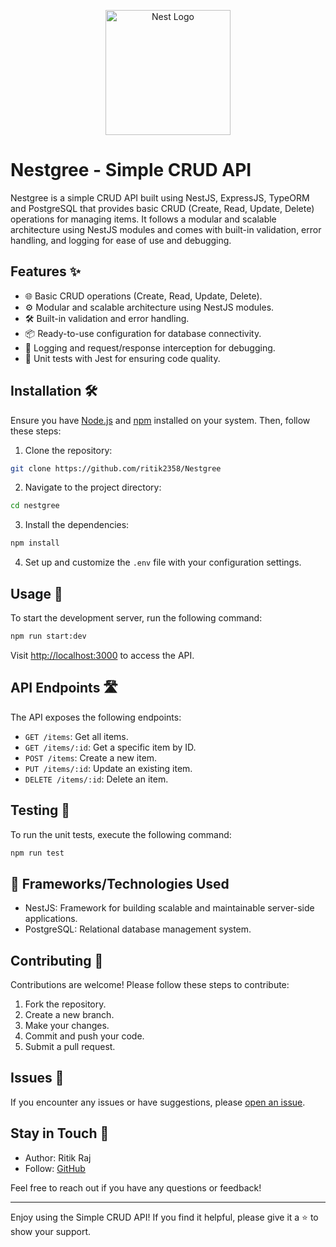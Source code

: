 <p align="center">
  <a href="http://nestjs.com/" target="blank"><img src="https://nestjs.com/img/logo-small.svg" width="200" alt="Nest Logo" /></a>
</p>

# Nestgree - Simple CRUD API
Nestgree is a simple CRUD API built using NestJS, ExpressJS, TypeORM and PostgreSQL that provides basic CRUD (Create, Read, Update, Delete) operations for managing items. It follows a modular and scalable architecture using NestJS modules and comes with built-in validation, error handling, and logging for ease of use and debugging.


## Features ✨

- 🌐 Basic CRUD operations (Create, Read, Update, Delete).
- ⚙️ Modular and scalable architecture using NestJS modules.
- 🛠️ Built-in validation and error handling.
- 📦 Ready-to-use configuration for database connectivity.
- 🔄 Logging and request/response interception for debugging.
- 🧪 Unit tests with Jest for ensuring code quality.

## Installation 🛠️

Ensure you have [Node.js](https://nodejs.org) and [npm](https://www.npmjs.com/) installed on your system. Then, follow these steps:

1. Clone the repository:

```bash
git clone https://github.com/ritik2358/Nestgree
```

2. Navigate to the project directory:

```bash
cd nestgree
```

3. Install the dependencies:

```bash
npm install
```


4. Set up and customize the `.env` file with your configuration settings.

## Usage 🚀

To start the development server, run the following command:

```bash
npm run start:dev
```

Visit [http://localhost:3000](http://localhost:3000) to access the API.

## API Endpoints 🛣️

The API exposes the following endpoints:

- `GET /items`: Get all items.
- `GET /items/:id`: Get a specific item by ID.
- `POST /items`: Create a new item.
- `PUT /items/:id`: Update an existing item.
- `DELETE /items/:id`: Delete an item.

## Testing 🧪

To run the unit tests, execute the following command:

```bash
npm run test
```

## 🚀  Frameworks/Technologies Used

- NestJS: Framework for building scalable and maintainable server-side applications.
- PostgreSQL: Relational database management system.

## Contributing 🤝

Contributions are welcome! Please follow these steps to contribute:

1. Fork the repository.
2. Create a new branch.
3. Make your changes.
4. Commit and push your code.
5. Submit a pull request.


## Issues 🐛

If you encounter any issues or have suggestions, please [open an issue](https://github.com/ritik2358/Nestgree/issues).

## Stay in Touch 👋

- Author: Ritik Raj
- Follow: [GitHub](https://github.com/ritik2358/)

Feel free to reach out if you have any questions or feedback!

---

Enjoy using the Simple CRUD API! If you find it helpful, please give it a ⭐️ to show your support.
